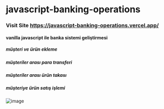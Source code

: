 # javascript-banking-operations
### Visit Site https://javascript-banking-operations.vercel.app/
#### vanilla javascript ile banka sistemi geliştirmesi
##### müşteri ve ürün ekleme
##### müşteriler arası para transferi
##### müşteriler arası ürün takası
##### müşteriye ürün satış işlemi
![image](https://user-images.githubusercontent.com/77509002/191867030-704a71ce-47c5-4968-9b98-ecfc7d31f0a7.png)
